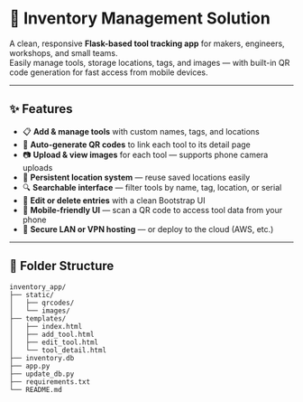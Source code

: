 # 🧰 Inventory Management Solution

A clean, responsive **Flask-based tool tracking app** for makers, engineers, workshops, and small teams.  
Easily manage tools, storage locations, tags, and images — with built-in QR code generation for fast access from mobile devices.

---

## ✨ Features

- 📋 **Add & manage tools** with custom names, tags, and locations
- 📎 **Auto-generate QR codes** to link each tool to its detail page
- 📷 **Upload & view images** for each tool — supports phone camera uploads
- 🧠 **Persistent location system** — reuse saved locations easily
- 🔍 **Searchable interface** — filter tools by name, tag, location, or serial
- 🧾 **Edit or delete entries** with a clean Bootstrap UI
- 📱 **Mobile-friendly UI** — scan a QR code to access tool data from your phone
- 🔐 **Secure LAN or VPN hosting** — or deploy to the cloud (AWS, etc.)

---

## 📁 Folder Structure
```
inventory_app/
├── static/
│   ├── qrcodes/
│   └── images/
├── templates/
│   ├── index.html
│   ├── add_tool.html
│   ├── edit_tool.html
│   └── tool_detail.html
├── inventory.db
├── app.py
├── update_db.py
├── requirements.txt
└── README.md
